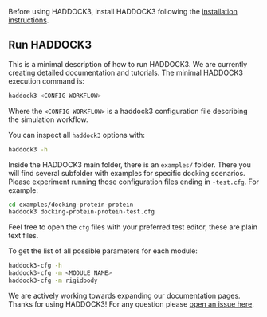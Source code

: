 Before using HADDOCK3, install HADDOCK3 following the [installation
instructions](INSTALL.md).

## Run HADDOCK3

This is a minimal description of how to run HADDOCK3. We are currently
creating detailed documentation and tutorials. The minimal HADDOCK3
execution command is:

```bash
haddock3 <CONFIG WORKFLOW>
```

Where the `<CONFIG WORKFLOW>` is a haddock3 configuration file
describing the simulation workflow.

You can inspect all `haddock3` options with:

```bash
haddock3 -h
```

Inside the HADDOCK3 main folder, there is an `examples/` folder. There
you will find several subfolder with examples for specific docking
scenarios. Please experiment running those configuration files ending in
`-test.cfg`. For example:

```bash
cd examples/docking-protein-protein
haddock3 docking-protein-protein-test.cfg
```

Feel free to open the `cfg` files with your preferred test editor, these
are plain text files.

To get the list of all possible parameters for each module:

```bash
haddock3-cfg -h
haddock3-cfg -m <MODULE NAME>
haddock3-cfg -m rigidbody
```

We are actively working towards expanding our documentation pages.
Thanks for using HADDOCK3! For any question please [open an issue
here](https://github.com/haddocking/haddock3/issues).
